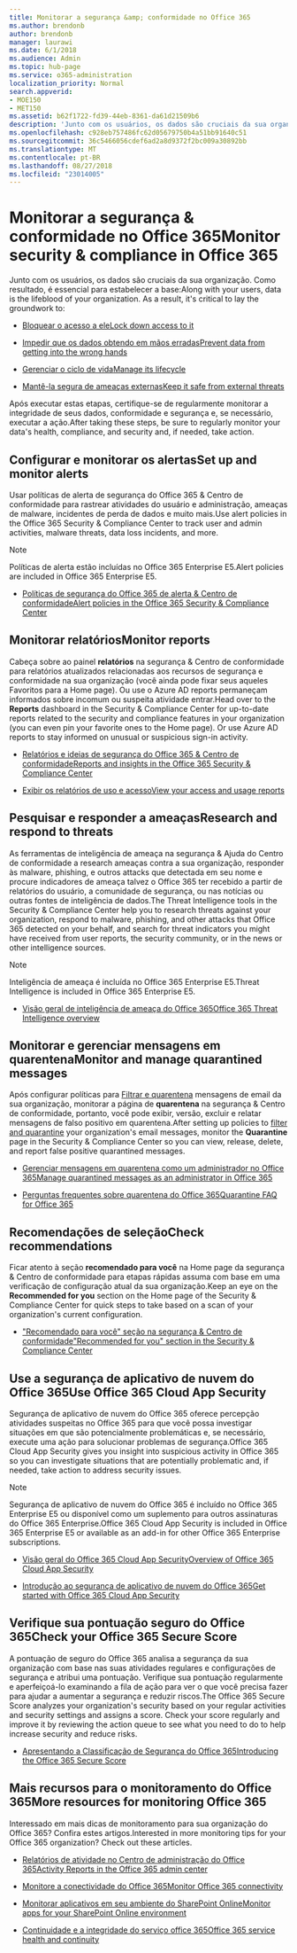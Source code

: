 ```yaml
---
title: Monitorar a segurança &amp; conformidade no Office 365
ms.author: brendonb
author: brendonb
manager: laurawi
ms.date: 6/1/2018
ms.audience: Admin
ms.topic: hub-page
ms.service: o365-administration
localization_priority: Normal
search.appverid:
- MOE150
- MET150
ms.assetid: b62f1722-fd39-44eb-8361-da61d21509b6
description: 'Junto com os usuários, os dados são cruciais da sua organização. Como resultado, é essencial para estabelecer a base:'
ms.openlocfilehash: c928eb757486fc62d05679750b4a51bb91640c51
ms.sourcegitcommit: 36c5466056cdef6ad2a8d9372f2bc009a30892bb
ms.translationtype: MT
ms.contentlocale: pt-BR
ms.lasthandoff: 08/27/2018
ms.locfileid: "23014005"
---
```

# <a name="monitor-security-amp-compliance-in-office-365"></a><span data-ttu-id="a8215-104">Monitorar a segurança &amp; conformidade no Office 365</span><span class="sxs-lookup"><span data-stu-id="a8215-104">Monitor security &amp; compliance in Office 365</span></span>

<span data-ttu-id="a8215-p102">Junto com os usuários, os dados são cruciais da sua organização. Como resultado, é essencial para estabelecer a base:</span><span class="sxs-lookup"><span data-stu-id="a8215-p102">Along with your users, data is the lifeblood of your organization. As a result, it's critical to lay the groundwork to:</span></span>
  
- [<span data-ttu-id="a8215-107">Bloquear o acesso a ele</span><span class="sxs-lookup"><span data-stu-id="a8215-107">Lock down access to it</span></span>](protect-access-to-data-and-services.md)
    
- [<span data-ttu-id="a8215-108">Impedir que os dados obtendo em mãos erradas</span><span class="sxs-lookup"><span data-stu-id="a8215-108">Prevent data from getting into the wrong hands</span></span>](data-loss-prevention-policies.md)
    
- [<span data-ttu-id="a8215-109">Gerenciar o ciclo de vida</span><span class="sxs-lookup"><span data-stu-id="a8215-109">Manage its lifecycle</span></span>](manage-data-governance.md)
    
- [<span data-ttu-id="a8215-110">Mantê-la segura de ameaças externas</span><span class="sxs-lookup"><span data-stu-id="a8215-110">Keep it safe from external threats</span></span>](protect-against-threats.md)
    
<span data-ttu-id="a8215-111">Após executar estas etapas, certifique-se de regularmente monitorar a integridade de seus dados, conformidade e segurança e, se necessário, executar a ação.</span><span class="sxs-lookup"><span data-stu-id="a8215-111">After taking these steps, be sure to regularly monitor your data's health, compliance, and security and, if needed, take action.</span></span> 
  
## <a name="set-up-and-monitor-alerts"></a><span data-ttu-id="a8215-112">Configurar e monitorar os alertas</span><span class="sxs-lookup"><span data-stu-id="a8215-112">Set up and monitor alerts</span></span>

<span data-ttu-id="a8215-113">Usar políticas de alerta de segurança do Office 365 &amp; Centro de conformidade para rastrear atividades do usuário e administração, ameaças de malware, incidentes de perda de dados e muito mais.</span><span class="sxs-lookup"><span data-stu-id="a8215-113">Use alert policies in the Office 365 Security &amp; Compliance Center to track user and admin activities, malware threats, data loss incidents, and more.</span></span> 
  
> [!NOTE]
> <span data-ttu-id="a8215-114">Políticas de alerta estão incluídas no Office 365 Enterprise E5.</span><span class="sxs-lookup"><span data-stu-id="a8215-114">Alert policies are included in Office 365 Enterprise E5.</span></span> 
  
- [<span data-ttu-id="a8215-115">Políticas de segurança do Office 365 de alerta &amp; Centro de conformidade</span><span class="sxs-lookup"><span data-stu-id="a8215-115">Alert policies in the Office 365 Security &amp; Compliance Center</span></span>](alert-policies.md)
    
## <a name="monitor-reports"></a><span data-ttu-id="a8215-116">Monitorar relatórios</span><span class="sxs-lookup"><span data-stu-id="a8215-116">Monitor reports</span></span>

<span data-ttu-id="a8215-p103">Cabeça sobre ao painel **relatórios** na segurança &amp; Centro de conformidade para relatórios atualizados relacionadas aos recursos de segurança e conformidade na sua organização (você ainda pode fixar seus aqueles Favoritos para a Home page). Ou use o Azure AD reports permaneçam informados sobre incomum ou suspeita atividade entrar.</span><span class="sxs-lookup"><span data-stu-id="a8215-p103">Head over to the **Reports** dashboard in the Security &amp; Compliance Center for up-to-date reports related to the security and compliance features in your organization (you can even pin your favorite ones to the Home page). Or use Azure AD reports to stay informed on unusual or suspicious sign-in activity.</span></span> 
  
- [<span data-ttu-id="a8215-119">Relatórios e ideias de segurança do Office 365 &amp; Centro de conformidade</span><span class="sxs-lookup"><span data-stu-id="a8215-119">Reports and insights in the Office 365 Security &amp; Compliance Center</span></span>](reports-and-insights-in-security-and-compliance.md)
    
- [<span data-ttu-id="a8215-120">Exibir os relatórios de uso e acesso</span><span class="sxs-lookup"><span data-stu-id="a8215-120">View your access and usage reports</span></span>](https://docs.microsoft.com/azure/active-directory/active-directory-view-access-usage-reports)
    
## <a name="research-and-respond-to-threats"></a><span data-ttu-id="a8215-121">Pesquisar e responder a ameaças</span><span class="sxs-lookup"><span data-stu-id="a8215-121">Research and respond to threats</span></span>

<span data-ttu-id="a8215-122">As ferramentas de inteligência de ameaça na segurança &amp; Ajuda do Centro de conformidade a research ameaças contra a sua organização, responder às malware, phishing, e outros attacks que detectada em seu nome e procure indicadores de ameaça talvez o Office 365 ter recebido a partir de relatórios do usuário, a comunidade de segurança, ou nas notícias ou outras fontes de inteligência de dados.</span><span class="sxs-lookup"><span data-stu-id="a8215-122">The Threat Intelligence tools in the Security &amp; Compliance Center help you to research threats against your organization, respond to malware, phishing, and other attacks that Office 365 detected on your behalf, and search for threat indicators you might have received from user reports, the security community, or in the news or other intelligence sources.</span></span>
  
> [!NOTE]
> <span data-ttu-id="a8215-123">Inteligência de ameaça é incluída no Office 365 Enterprise E5.</span><span class="sxs-lookup"><span data-stu-id="a8215-123">Threat Intelligence is included in Office 365 Enterprise E5.</span></span> 
  
- [<span data-ttu-id="a8215-124">Visão geral de inteligência de ameaça do Office 365</span><span class="sxs-lookup"><span data-stu-id="a8215-124">Office 365 Threat Intelligence overview</span></span>](office-365-ti.md)
    
## <a name="monitor-and-manage-quarantined-messages"></a><span data-ttu-id="a8215-125">Monitorar e gerenciar mensagens em quarentena</span><span class="sxs-lookup"><span data-stu-id="a8215-125">Monitor and manage quarantined messages</span></span>

<span data-ttu-id="a8215-126">Após configurar políticas para [Filtrar e quarentena](quarantine-email-messages.md) mensagens de email da sua organização, monitorar a página de **quarentena** na segurança &amp; Centro de conformidade, portanto, você pode exibir, versão, excluir e relatar mensagens de falso positivo em quarentena.</span><span class="sxs-lookup"><span data-stu-id="a8215-126">After setting up policies to [filter and quarantine](quarantine-email-messages.md) your organization's email messages, monitor the **Quarantine** page in the Security &amp; Compliance Center so you can view, release, delete, and report false positive quarantined messages.</span></span> 
  
- [<span data-ttu-id="a8215-127">Gerenciar mensagens em quarentena como um administrador no Office 365</span><span class="sxs-lookup"><span data-stu-id="a8215-127">Manage quarantined messages as an administrator in Office 365</span></span>](manage-quarantined-messages-and-files.md)
    
- [<span data-ttu-id="a8215-128">Perguntas frequentes sobre quarentena do Office 365</span><span class="sxs-lookup"><span data-stu-id="a8215-128">Quarantine FAQ for Office 365</span></span>](quarantine-faq.md)
    
## <a name="check-recommendations"></a><span data-ttu-id="a8215-129">Recomendações de seleção</span><span class="sxs-lookup"><span data-stu-id="a8215-129">Check recommendations</span></span>

<span data-ttu-id="a8215-130">Ficar atento à seção **recomendado para você** na Home page da segurança &amp; Centro de conformidade para etapas rápidas assuma com base em uma verificação de configuração atual da sua organização.</span><span class="sxs-lookup"><span data-stu-id="a8215-130">Keep an eye on the **Recommended for you** section on the Home page of the Security &amp; Compliance Center for quick steps to take based on a scan of your organization's current configuration.</span></span> 
  
- [<span data-ttu-id="a8215-131">"Recomendado para você" seção na segurança &amp; Centro de conformidade</span><span class="sxs-lookup"><span data-stu-id="a8215-131">"Recommended for you" section in the Security &amp; Compliance Center</span></span>](https://support.office.com/article/84277f87-7406-4606-8197-944d5c11bb34)
    
## <a name="use-office-365-cloud-app-security"></a><span data-ttu-id="a8215-132">Use a segurança de aplicativo de nuvem do Office 365</span><span class="sxs-lookup"><span data-stu-id="a8215-132">Use Office 365 Cloud App Security</span></span>

<span data-ttu-id="a8215-133">Segurança de aplicativo de nuvem do Office 365 oferece percepção atividades suspeitas no Office 365 para que você possa investigar situações em que são potencialmente problemáticas e, se necessário, execute uma ação para solucionar problemas de segurança.</span><span class="sxs-lookup"><span data-stu-id="a8215-133">Office 365 Cloud App Security gives you insight into suspicious activity in Office 365 so you can investigate situations that are potentially problematic and, if needed, take action to address security issues.</span></span> 
  
> [!NOTE]
> <span data-ttu-id="a8215-134">Segurança de aplicativo de nuvem do Office 365 é incluído no Office 365 Enterprise E5 ou disponível como um suplemento para outros assinaturas do Office 365 Enterprise.</span><span class="sxs-lookup"><span data-stu-id="a8215-134">Office 365 Cloud App Security is included in Office 365 Enterprise E5 or available as an add-in for other Office 365 Enterprise subscriptions.</span></span> 
  
- [<span data-ttu-id="a8215-135">Visão geral do Office 365 Cloud App Security</span><span class="sxs-lookup"><span data-stu-id="a8215-135">Overview of Office 365 Cloud App Security</span></span>](office-365-cas-overview.md)
    
- [<span data-ttu-id="a8215-136">Introdução ao segurança de aplicativo de nuvem do Office 365</span><span class="sxs-lookup"><span data-stu-id="a8215-136">Get started with Office 365 Cloud App Security</span></span>](get-ready-for-office-365-cas.md)
    
## <a name="check-your-office-365-secure-score"></a><span data-ttu-id="a8215-137">Verifique sua pontuação seguro do Office 365</span><span class="sxs-lookup"><span data-stu-id="a8215-137">Check your Office 365 Secure Score</span></span>

<span data-ttu-id="a8215-p104">A pontuação de seguro do Office 365 analisa a segurança da sua organização com base nas suas atividades regulares e configurações de segurança e atribui uma pontuação. Verifique sua pontuação regularmente e aperfeiçoá-lo examinando a fila de ação para ver o que você precisa fazer para ajudar a aumentar a segurança e reduzir riscos.</span><span class="sxs-lookup"><span data-stu-id="a8215-p104">The Office 365 Secure Score analyzes your organization's security based on your regular activities and security settings and assigns a score. Check your score regularly and improve it by reviewing the action queue to see what you need to do to help increase security and reduce risks.</span></span>
  
- [<span data-ttu-id="a8215-140">Apresentando a Classificação de Segurança do Office 365</span><span class="sxs-lookup"><span data-stu-id="a8215-140">Introducing the Office 365 Secure Score</span></span>](office-365-secure-score.md)
    
## <a name="more-resources-for-monitoring-office-365"></a><span data-ttu-id="a8215-141">Mais recursos para o monitoramento do Office 365</span><span class="sxs-lookup"><span data-stu-id="a8215-141">More resources for monitoring Office 365</span></span>

<span data-ttu-id="a8215-p105">Interessado em mais dicas de monitoramento para sua organização do Office 365? Confira estes artigos.</span><span class="sxs-lookup"><span data-stu-id="a8215-p105">Interested in more monitoring tips for your Office 365 organization? Check out these articles.</span></span> 
  
- [<span data-ttu-id="a8215-144">Relatórios de atividade no Centro de administração do Office 365</span><span class="sxs-lookup"><span data-stu-id="a8215-144">Activity Reports in the Office 365 admin center</span></span>](https://support.office.com/article/0d6dfb17-8582-4172-a9a9-aed798150263)
    
- [<span data-ttu-id="a8215-145">Monitore a conectividade do Office 365</span><span class="sxs-lookup"><span data-stu-id="a8215-145">Monitor Office 365 connectivity</span></span>](https://support.office.com/article/53cdb60c-a6b2-4848-b3ff-e7b75dc3fd1f)
    
- [<span data-ttu-id="a8215-146">Monitorar aplicativos em seu ambiente do SharePoint Online</span><span class="sxs-lookup"><span data-stu-id="a8215-146">Monitor apps for your SharePoint Online environment</span></span>](https://support.office.com/article/81daca87-ef0c-4602-af89-9a749dbef377)
    
- [<span data-ttu-id="a8215-147">Continuidade e a integridade do serviço office 365</span><span class="sxs-lookup"><span data-stu-id="a8215-147">Office 365 service health and continuity</span></span>](https://go.microsoft.com/fwlink/?linkid=394289)
    

